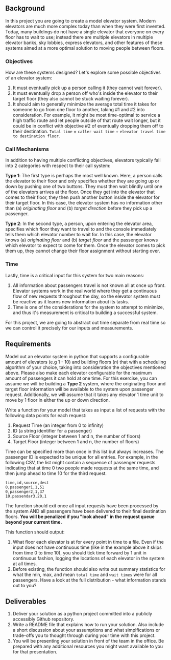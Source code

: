 ## Background
In this project you are going to create a model elevator system.  Modern elevators are much more complex today than when they were first invented. Today, many buildings do not have a single elevator that everyone on every floor has to wait to use; instead there are multiple elevators in multiple elevator banks, sky lobbies, express elevators, and other features of these systems aimed at a more optimal solution to moving people between floors.

### Objectives
How are these systems designed?  Let's explore some possible objectives of an elevator system:
1. It must eventually pick up a person calling it (they cannot wait forever).
2. It must eventually drop a person off who's inside the elevator to their target floor (they also cannot be stuck waiting forever).
3. It should aim to generally minimize the average total time it takes for someone to go from one floor to another, taking #1 and #2 into consideration. For example, it might be most time-optimal to service a high traffic route and let people outside of that route wait longer, but it could be in conflict with objective #2 of eventually dropping them off to their destination.  `Total time` = `caller wait time` + `elevator travel time to destination floor.`

### Call Mechanisms
In addition to having multiple conflicting objectives, elevators typically fall into 2 categories with respect to their call system:

**Type 1**: The first type is perhaps the most well known. Here, a person calls the elevator to their floor and only specifies whether they are going up or down by pushing one of two buttons.  They must then wait blindly until one of the elevators arrives at the floor.  Once they get into the elevator that comes to their floor, they then push another button inside the elevator for their target floor.  In this case, the elevator system has no information other than (a) *originating floor* and (b) *target direction* before they pick up a passenger.

**Type 2**: In the second type, a person, upon entering the elevator area, specifies which floor they want to travel to and the console immediately tells them which elevator number to wait for.  In this case, the elevator knows (a) *originating floor* and (b) *target floor* and the passenger knows which elevator to expect to come for them. Once the elevator comes to pick them up, they cannot change their floor assignment without starting over.

### Time
Lastly, time is a critical input for this system for two main reasons:
1. All information about passengers travel is not known all at once up front.  Elevator systems work in the real world where they get a continuous flow of new requests throughout the day, so the elevator system must be reactive as it learns new information about its tasks.
2. Time is one of the considerations for the system to attempt to minimize, and thus it's measurement is critical to building a successful system.

For this project, we are going to abstract out time separate from real time so we can control it precisely for our inputs and measurements.


## Requirements

Model out an elevator system in python that supports a configurable amount of elevators (e.g 1 - 10) and building floors (_n_) that with a scheduling algorithm of your choice, taking into consideration the objectives mentioned above.  Please also make each elevator configurable for the maximum amount of passengers it can hold at one time. For this exercise, you can assume we will be building a **Type 2** system, where the originating floor and target floor information will be available to the system upon passenger request. Additionally, we will assume that it takes any elevator 1 time unit to move by 1 floor in either the up or down direction.

Write a function for your model that takes as input a list of requests with the following data points for each request:
1. Request Time (an integer from 0 to infinity)
2. ID (a string identifier for a passenger)
3. Source Floor (integer between 1 and n, the number of floors)
4. Target Floor (integer between 1 and n, the number of floors)

Time can be specified more than once in this list but always increases. The passenger ID is expected to be unique for all entries.  For example, in the following CSV, the list might contain a sequence of passenger requests indicating that at time 0 two people made requests at the same time, and then jump ahead to time 10 for the third request.
```csv
time,id,source,dest
0,passenger1,1,51
0,passenger2,1,37
10,passendar3,20,1
```

The function should exit once all input requests have been processed by the system AND all passengers have been delivered to their final destination floors.  **You will be penalized if you "look ahead" in the request queue beyond your current time.**


This function should output:
1. What floor each elevator is at for every point in time to a file.  Even if the input does not have continuous time (like in the example above it skips from time 0 to time 10), you should tick time forward by 1 unit in continuous fashion, logging the locations of each elevator in the system at all times.
2. Before existing, the function should also write out summary statistics for what the min, max, and mean `total time` and `wait times` were for all passengers.  Have a look at the full distribution - what information stands out to you?


## Deliverables
1. Deliver your solution as a python project committed into a publicly accessibly Github repository.
2. Write a README file that explains how to run your solution.  Also include a short discussion about your assumptions and what simplfications or trade-offs you to thought through during your time with this project.
3. You will be presenting your solution in front of the team in the office.  Be prepared with any additional resources you might want available to you for that presentation.

